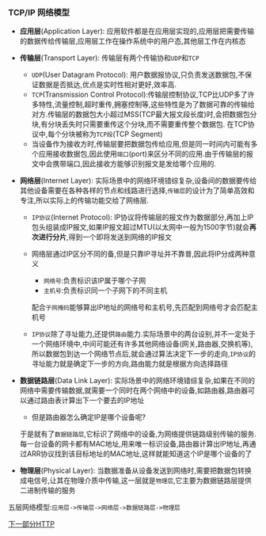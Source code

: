 ### TCP/IP 网络模型

- **应用层**(Application Layer): 应用软件都是在应用层实现的,应用层把需要传输的数据传给传输层,应用层工作在操作系统中的用户态,其他层工作在内核态

- **传输层**(Transport Layer): 传输层有两个传输协和`UDP`和`TCP`

  - `UDP`(User Datagram Protocol): 用户数据报协议,只负责发送数据包,不保证数据是否抵达,优点是实时性相对更好,效率高.
  - `TCP`(Transmission Control Protocol):传输层控制协议,TCP比UDP多了许多特性,流量控制,超时重传,拥塞控制等,这些特性是为了数据可靠的传输给对方.传输层的数据包大小超过MSS(TCP最大报文段长度)时,会把数据包分块,有分块丢失时只需要重传这个分块,而不需要重传整个数据包. 在TCP协议中,每个分块被称为`TCP段`(TCP Segment)
  - 当设备作为接收方时,传输层要把数据包传给应用,但是同一时间内可能有多个应用接收数据包,因此使用`端口`(port)来区分不同的应用.由于传输层的报文中会携带端口,因此接收方能够识别报文是发给哪个应用的.

- **网络层**(Internet Layer): 实际场景中的网络环境错综复杂,设备间的数据要传给其他设备需要在各种各样的节点和线路进行选择,`传输层`的设计为了简单高效和专注,所以实际上的传输功能交给了网络层.

  - `IP协议`(Internet Protocol): IP协议将传输层的报文作为数据部分,再加上IP包头组装成IP报文,如果IP报文超过MTU(以太网中一般为1500字节)就会**再次进行分片**,得到一个即将发送到网络的IP报文

  - 网络层通过IP区分不同的备,但是只靠IP寻址并不靠普,因此将IP分成两种意义

    - `网络号`:负责标识该IP属于哪个子网
    - `主机号`:负责标识同一个子网下的不同主机

    配合`子网掩码`能够算出IP地址的网络号和主机号,先匹配到网络号才会匹配主机号

  - `IP协议`除了寻址能力,还提供`路由`能力.实际场景中的两台设别,并不一定处于一个网络环境中,中间可能还有许多其他网络设备(网关,路由器,交换机等),所以数据包到达一个网络节点后,就会通过算法决定下一步的走向,`IP协议`的寻址能力就是确定下一步的方向,路由能力就是根据方向选择路径

- **数据链路层**(Data Link Layer): 实际场景中的网络环境错综复杂,如果在不同的网络中需要传输数据,就需要一个同时在两个网络中的设备,如路由器,路由器可以通过路由表计算出下一个要去的IP地址

  - 但是路由器怎么确定IP是哪个设备呢?

  于是就有了`数据链路层`,它标识了网络中的设备,为网络提供链路级别传输的服务.每一台设备的网卡都有MAC地址,用来唯一标识设备,路由器计算出IP地址,再通过ARR协议找到该目标地址的MAC地址,这样就能知道这个IP是哪个设备的了

- **物理层**(Physical Layer): 当数据准备从设备发送到网络时,需要把数据包转换成电信号,让其在物理介质中传输,这一层就是`物理层`,它主要为数据链路层提供二进制传输的服务



五层网络模型:`应用层->传输层->网络层->数据链路层->物理层`

[下一部分HTTP](./HTTP.md)

